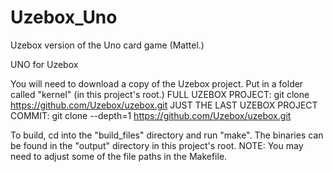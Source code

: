 # Uzebox_Uno
Uzebox version of the Uno card game (Mattel.)

UNO for Uzebox

You will need to download a copy of the Uzebox project.
Put in a folder called "kernel" (in this project's root.)
FULL UZEBOX PROJECT:
git clone https://github.com/Uzebox/uzebox.git
JUST THE LAST UZEBOX PROJECT COMMIT:
git clone --depth=1 https://github.com/Uzebox/uzebox.git

To build, cd into the "build_files" directory and run "make".
The binaries can be found in the "output" directory in this project's root.
NOTE: You may need to adjust some of the file paths in the Makefile.
